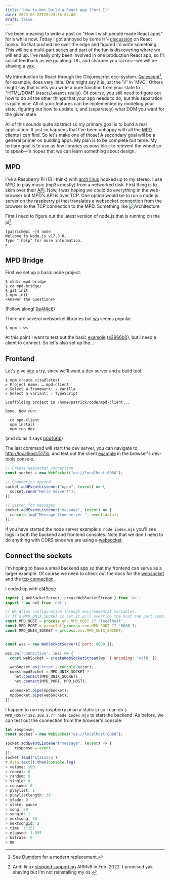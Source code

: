 ```yaml
---
title: "How to Not Build a React App (Part I)"
date: 2023-03-28T20:23:36-04:00
draft: false
---
```


I've been meaning to write a post on "How I wish people made React apps" for a while now. Today I got annoyed by some HN [discussion](https://news.ycombinator.com/item?id=35270877) on React hooks.
So that pushed me over the edge and figured I'd write something. This will be a multi-part series and part of the fun is discovering where we will end up. I've really only been involved in one production 
React app, so I'll solicit feedback as we go along. Oh, and sharpen you razors&mdash;we will be shaving a [yak](https://projects.csail.mit.edu/gsb/old-archive/gsb-archive/gsb2000-02-11.html).

My introduction to React through the Clojurescript eco-system. [Quiescent](https://github.com/levand/quiescent#rationale)[^dumdom], for example, does very little. One might say it is just the 'V' in 'MVC'. Others
might say that is lets you write a pure function from your state to "HTML/DOM" (`ReactElement`s really). Of course, you still need to figure out how to do all the other things that your app needs to do, but this separation is quite nice:
All of your features can be implemented by modeling your state, figuring out how to update it, and (separately) what DOM you want for the given state.
[^dumdom]: See [Dumdom](https://github.com/cjohansen/dumdom) for a modern replacement.

All of this sounds quite abstract so my primary goal is to build a real application. It just so happens that I've been unhappy with all the [MPD](https://code.visualstudio.com/Docs/languages/markdown) clients I can find. So let's make one of those!
A secondary goal will be a general primer on building apps. My plan is to be complete but terse. My tertiary goal is to use as few libraries as possible&mdash;to reinvent the wheel so to speak&mdash;in hopes that we can learn something about design.

## MPD
I've a Raspberry Pi (1B I think) with [arch linux](https://bbs.archlinux.org/viewtopic.php?id=259639) hooked up to my stereo. I use MPD to play music (mp3s mostly) from a networked disk. First thing is to skim over their [API](https://mpd.readthedocs.io/en/latest/protocol.html).
Now, I was hoping we could do everything in the web-browser but MPD's API is over TCP. One option would be to run a node.js server on the raspberry pi that translates a websocket connection from the browser to the TCP connection to the MPD. Something like ![Architecture](/architecture.svg)

First I need to figure out the latest version of node.js that is running on the pi[^arch] 
```shell
[patrick@pi ~]$ node
Welcome to Node.js v17.3.0.
Type ".help" for more information.
> 
```
[^arch]: Arch linux [stopped supporting](https://archlinuxarm.org/forum/viewtopic.php?f=3&t=15721) ARMv6 in Feb. 2022. I promised yak shaving but I'm not reinstalling my os.

## MPD Bridge
First we set up a basic node project.
```shell
$ mkdir mpd-bridge
$ cd mpd-bridge/
$ git init
$ npm init
<Answer the questions>
```
(Follow along! [0e4f4c6](https://github.com/patrickthebold/mpd-bridge/tree/0e4f4c6df2978999e3716ebce1413bcfd9f3f144))

There are several websocket libraries but [ws](https://github.com/websockets/ws) seems popular.
```shell
$ npm i ws
```

At this point I want to test out the basic [example](https://github.com/websockets/ws#simple-server) ([a3966b0](https://github.com/patrickthebold/mpd-bridge/blob/a3966b070417c53f02a9c5ab83736c303f335a47/index.mjs)), but I need a client to connect. So let's also set up the...

## Frontend

Let's give [vite](https://vitejs.dev/guide/) a try, since we'll want a dev server and a build tool.
```shell
$ npm create vite@latest 
✔ Project name: … mpd-client
✔ Select a framework: › Vanilla
✔ Select a variant: › TypeScript

Scaffolding project in /home/patrick/code/mpd-client...

Done. Now run:

  cd mpd-client
  npm install
  npm run dev

```
(and do as it says [b6d166b](https://github.com/patrickthebold/mpd-client/tree/b6d166b050008dd51c37203887a9b22d16fb90ce))

The last command will start the dev server, you can navigate to [http://localhost:5173/](http://localhost:5173/), and test out the client [example](https://developer.mozilla.org/en-US/docs/Web/API/WebSocket#examples) in the browser's dev-tools console.

```js
// Create WebSocket connection.
const socket = new WebSocket("ws://localhost:8080");

// Connection opened
socket.addEventListener("open", (event) => {
  socket.send("Hello Server!");
});

// Listen for messages
socket.addEventListener("message", (event) => {
  console.log("Message from server ", event.data);
});

```
If you have started the node server example `$ node index.mjs` you'll see logs in both the backend and frontend consoles.
Note that we don't need to do anything with CORS since we are using a [websocket](https://blog.securityevaluators.com/websockets-not-bound-by-cors-does-this-mean-2e7819374acc).

## Connect the sockets

I'm hoping to have a small backend app so that my frontend can serve as a larger example. Of course we need to check out the docs for the [websocket](https://github.com/websockets/ws#use-the-nodejs-streams-api) and the [tcp connection](https://github.com/websockets/ws#use-the-nodejs-streams-api).

I ended up with [cf45eee](https://github.com/patrickthebold/mpd-bridge/blob/cf45eee7a5221276fca7bd37f79b8c8d3d36f275/index.mjs)
```js
import { WebSocketServer, createWebSocketStream } from 'ws';
import * as net from 'net';

// We Allow configuration through environmental variables.
// If a MPD_UNIX_SOCKET is set it will override the host and port combination.
const MPD_HOST = process.env.MPD_HOST ?? 'localhost';
const MPD_PORT = parseInt(process.env.MPD_PORT ?? '6600');
const MPD_UNIX_SOCKET = process.env.MPD_UNIX_SOCKET;


const wss = new WebSocketServer({ port: 8080 });

wss.on('connection', (ws) => {
  const webSocket = createWebSocketStream(ws, { encoding: 'utf8' });

  webSocket.on('error', console.error);
  const mpdSocket = MPD_UNIX_SOCKET ? 
    net.connect(MPD_UNIX_SOCKET) :  
    net.connect(MPD_PORT, MPD_HOST);

  webSocket.pipe(mpdSocket);
  mpdSocket.pipe(webSocket);
});
```
I happen to run my raspberry pi on a static ip so I can do `$ MPD_HOST='192.168.1.7' node index.mjs` to start the backend.
As before, we can test out the connection from the browser's console:

```js
let response;
const socket = new WebSocket("ws://localhost:8080");

socket.addEventListener("message", (event) => {
    response = event
});
socket.send('status\n')
r.data.text().then(console.log)
> volume: 100
> repeat: 0
> random: 0
> single: 0
> consume: 0
> playlist: 1
> playlistlength: 39
> xfade: 0
> state: pause
> song: 29
> songid: 1
> nextsong: 30
> nextsongid: 2
> time: 1:257
> elapsed: 1.855
> bitrate: 0
> OK
```